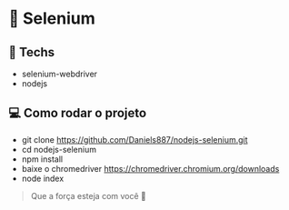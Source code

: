 # :closed_book: Selenium

## :wrench: Techs

- selenium-webdriver
- nodejs

## :computer: Como rodar o projeto

- git clone https://github.com/Daniels887/nodejs-selenium.git
- cd nodejs-selenium
- npm install
- baixe o chromedriver https://chromedriver.chromium.org/downloads
- node index

> Que a força esteja com você :muscle:

